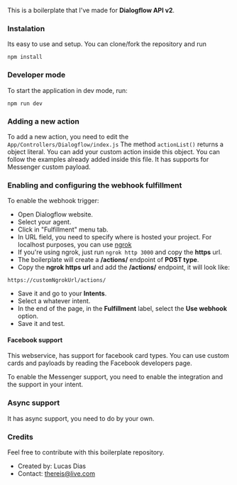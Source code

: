 This is a boilerplate that I've made for **Dialogflow API v2**.

### Instalation
Its easy to use and setup. You can clone/fork the repository and run
```$
npm install
```

### Developer mode
To start the application in dev mode, run:
```$
npm run dev
```

### Adding a new action
To add a new action, you need to edit the `App/Controllers/Dialogflow/index.js`
The method `actionList()` returns a object literal. You can add your custom action inside this object. You can follow the examples already added inside this file. It has supports for Messenger custom payload.

### Enabling and configuring the webhook fulfillment
To enable the webhook trigger:
- Open Dialogflow website.
- Select your agent.
- Click in "Fulfillment" menu tab.
- In URL field, you need to specify where is hosted your project. For localhost purposes, you can use [ngrok](https://ngrok.com/download)
- If you're using ngrok, just run `ngrok http 3000` and copy the **https** url.
- The boilerplate will create a **/actions/** endpoint of **POST type**.
- Copy the **ngrok https url** and add the **/actions/** endpoint, it will look like:
```
https://customNgrokUrl/actions/
```
- Save it and go to your **Intents**.
- Select a whatever intent.
- In the end of the page, in the **Fulfillment** label, select the **Use webhook** option.
- Save it and test.

#### Facebook support
This webservice, has support for facebook card types. You can use custom cards and payloads by reading the Facebook developers page.

To enable the Messenger support, you need to enable the integration and the support in your intent.

### Async support
It has async support, you need to do by your own.

### Credits
Feel free to contribute with this boilerplate repository.

- Created by: Lucas Dias
- Contact: thereis@live.com